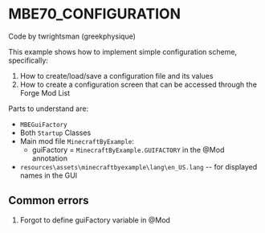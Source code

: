 # MBE70_CONFIGURATION

Code by twrightsman (greekphysique)

This example shows how to implement simple configuration scheme, specifically:

1. How to create/load/save a configuration file and its values
1. How to create a configuration screen that can be accessed through the Forge Mod List

Parts to understand are:

* `MBEGuiFactory`
* Both `Startup` Classes
* Main mod file `MinecraftByExample`:
    * guiFactory = `MinecraftByExample.GUIFACTORY` in the @Mod annotation
* `resources\assets\minecraftbyexample\lang\en_US.lang` -- for displayed names in the GUI

## Common errors

1. Forgot to define guiFactory variable in @Mod